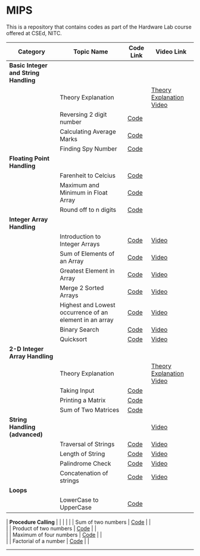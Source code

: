 # MIPS
This is a repository that contains codes as part of the Hardware Lab course offered at CSEd, NITC.


| **Category** | **Topic Name** | **Code Link** | **Video Link** |
|--------------|----------------|---------------|----------------|
| **Basic Integer and String Handling** | |   |
|  | Theory Explanation |  | [Theory Explanation Video](https://youtu.be/R5UB4CnZo7Y) |
|  | Reversing 2 digit number | [Code](https://github.com/hwlab-csed/MIPS-Codes/blob/main/Intro%20to%20MIPS/Integers%20and%20Strings_q1.asm) |  |
|  | Calculating Average Marks | [Code](https://github.com/hwlab-csed/MIPS-Codes/blob/main/Intro%20to%20MIPS/Integers%20and%20Strings_q2.asm) |  |
|  | Finding Spy Number | [Code](https://github.com/hwlab-csed/MIPS-Codes/blob/main/Intro%20to%20MIPS/Integers%20and%20Strings_q3.asm) |  |
| **Floating Point Handling** | | |  |
|  | Farenheit to Celcius | [Code](https://github.com/hwlabnitc/MIPS-Codes/blob/main/Floating%20point/Q1.asm) |  |
|  | Maximum and Minimum in Float Array | [Code](https://github.com/hwlabnitc/MIPS-Codes/blob/main/Floating%20point/Q2.asm) |  |
|  | Round off to n digits | [Code](https://github.com/hwlabnitc/MIPS-Codes/blob/main/Floating%20point/Q3.asm) |  |
| **Integer Array Handling** | | |  |
|  | Introduction to Integer Arrays | [Code](https://github.com/hwlab-csed/MIPS-Codes/blob/main/Integer%20arrays/MIPS_Integer%20Arrays_Sample%20Codes_1.asm) | [Video](https://youtu.be/tvaMA7D_cjo) |
|  | Sum of Elements of an Array | [Code](https://github.com/hwlab-csed/MIPS-Codes/blob/main/Integer%20arrays/MIPS_Integer%20Arrays_Practice%20Codes_1.asm) | [Video](https://youtu.be/oYBOHah18Pw) |
|  | Greatest Element in Array | [Code](https://github.com/hwlab-csed/MIPS-Codes/blob/main/Integer%20arrays/MIPS_Integer%20Arrays_Practice%20Codes_2.asm) | [Video](https://youtu.be/xc4gQB3S2dg) |
|  | Merge 2 Sorted Arrays | [Code](https://github.com/hwlab-csed/MIPS-Codes/blob/main/Integer%20Arrays%20Advanced/Integer_Array_Advanced_Practice_Q1_Merging_Two_Sorted_Arrays.asm) | [Video](https://youtu.be/IqFx7i-GqPI) |
|  | Highest and Lowest occurrence of an element in an array | [Code](https://github.com/hwlab-csed/MIPS-Codes/blob/main/Integer%20Arrays%20Advanced/Integer_Array_Advanced_Practice_Q2_Highest_Lowest_Frequency.asm) | [Video](https://youtu.be/1tUfRNTi1t4) |
|  | Binary Search | [Code](https://github.com/hwlab-csed/MIPS-Codes/blob/main/Integer%20Arrays%20Advanced/Integer_Array_Advanced_Practice_Q3_BinarySearch.asm) | [Video](https://youtu.be/lKo10ZWYlDc) |
|  | Quicksort | [Code](https://github.com/hwlab-csed/MIPS-Codes/blob/main/Integer%20Arrays%20Advanced/Integer_Array_Advanced_Practice_Q4_QuickSort.asm) | [Video](https://youtu.be/ywtvFJw4HQQ) |
| **2-D Integer Array Handling** | | |  |
|  | Theory Explanation |  | [Theory Explanation Video](https://youtu.be/SHl3shv24jc) |
|  | Taking Input | [Code](https://github.com/hwlab-csed/MIPS-Codes/blob/main/Two%20Dimensional%20Arrays/Two_Dimensional_Arrays_Sample_Q1_Taking_Input_For_Matrix.asm) |  |
|  | Printing a Matrix | [Code](https://github.com/hwlab-csed/MIPS-Codes/blob/main/Two%20Dimensional%20Arrays/Two_Dimensional_Arrays_Sample_Q2_Printing_Matrix.asm) |  |
|  | Sum of Two Matrices | [Code](https://github.com/hwlabnitc/MIPS-Codes/blob/main/Two%20Dimensional%20Arrays/Two_Dimensional_Arrays_Practice_Q1_sum_of_two_matrices.asm) |  |
| **String Handling (advanced)** | | | [Video](https://youtu.be/R5UB4CnZo7Y) |
|  | Traversal of Strings | [Code](https://github.com/hwlab-csed/MIPS-Codes/blob/main/Strings%20Advanced/MIPS_Strings%20Advanced_Sample%20Codes_1.asm) | [Video](https://youtu.be/HiqgMrXHeyQ) |
|  | Length of String | [Code](https://github.com/hwlabnitc/MIPS-Codes/blob/main/Strings%20Advanced/MIPS_Strings_Advanced_Practice_Q1.asm) | [Video](https://youtu.be/GWlaAK4VdWo) |
|  | Palindrome Check | [Code](https://github.com/hwlabnitc/MIPS-Codes/blob/main/Strings%20Advanced/MIPS_Strings_Advanced_Practice_Q2.asm) | [Video](https://youtu.be/7mD-2DHDjEc) |
|  | Concatenation of strings | [Code](https://github.com/hwlabnitc/MIPS-Codes/blob/main/Strings%20Advanced/MIPS_Strings_Advanced_Practice_Q3.asm) | [Video](https://youtu.be/SDeHKgsCJE8) |
| **Loops** | | |  |
|  | LowerCase to UpperCase | [Code](https://github.com/hwlabnitc/MIPS-Codes/blob/main/Loops/lower%20to%20uppercase.asm) |  |

| **Procedure Calling** | | |  |
|  | Sum of two numbers | [Code](https://github.com/hwlabnitc/MIPS-Codes/blob/main/Procedure%20Calling/Sum%20of%202%20numbers%20Q1.asm) |  |  
|  | Product of two numbers | [Code](https://github.com/hwlabnitc/MIPS-Codes/blob/main/Procedure%20Calling/Product%20of%20two%20numbers%20Q2.asm) |  |  
|  | Maximum of four numbers | [Code](https://github.com/hwlabnitc/MIPS-Codes/blob/main/Procedure%20Calling/Max%20of%204%20numbers%20with%20function%20calling%20Q3.asm) |  |  
|  | Factorial of a number | [Code](https://github.com/hwlabnitc/MIPS-Codes/blob/main/Procedure%20Calling/Calculate%20factorial%20iteratively%20Q4.asm) |  |

---
